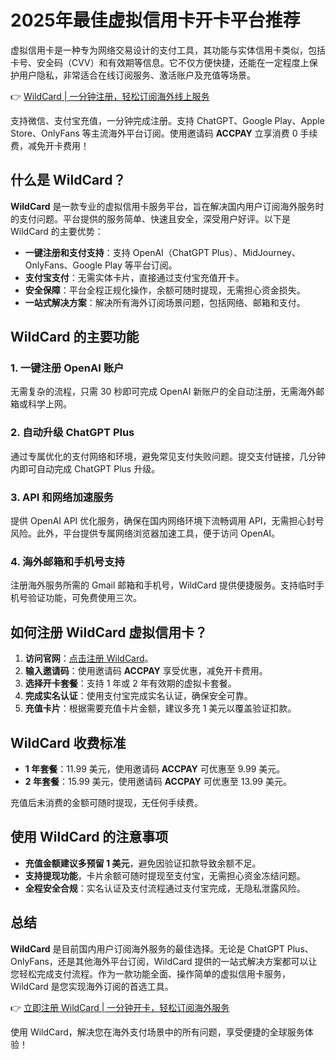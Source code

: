 # 2025年最佳虚拟信用卡开卡平台推荐

虚拟信用卡是一种专为网络交易设计的支付工具，其功能与实体信用卡类似，包括卡号、安全码（CVV）和有效期等信息。它不仅方便快捷，还能在一定程度上保护用户隐私，非常适合在线订阅服务、激活账户及充值等场景。

👉 [WildCard | 一分钟注册，轻松订阅海外线上服务](https://bbtdd.com/WildCard)

支持微信、支付宝充值，一分钟完成注册。支持 ChatGPT、Google Play、Apple Store、OnlyFans 等主流海外平台订阅。使用邀请码 **ACCPAY** 立享消费 0 手续费，减免开卡费用！

## 什么是 WildCard？

**WildCard** 是一款专业的虚拟信用卡服务平台，旨在解决国内用户订阅海外服务时的支付问题。平台提供的服务简单、快速且安全，深受用户好评。以下是 WildCard 的主要优势：

- **一键注册和支付支持**：支持 OpenAI（ChatGPT Plus）、MidJourney、OnlyFans、Google Play 等平台订阅。
- **支付宝支付**：无需实体卡片，直接通过支付宝充值开卡。
- **安全保障**：平台全程正规化操作，余额可随时提现，无需担心资金损失。
- **一站式解决方案**：解决所有海外订阅场景问题，包括网络、邮箱和支付。

## WildCard 的主要功能

### 1. 一键注册 OpenAI 账户

无需复杂的流程，只需 30 秒即可完成 OpenAI 新账户的全自动注册，无需海外邮箱或科学上网。

### 2. 自动升级 ChatGPT Plus

通过专属优化的支付网络和环境，避免常见支付失败问题。提交支付链接，几分钟内即可自动完成 ChatGPT Plus 升级。

### 3. API 和网络加速服务

提供 OpenAI API 优化服务，确保在国内网络环境下流畅调用 API，无需担心封号风险。此外，平台提供专属网络浏览器加速工具，便于访问 OpenAI。

### 4. 海外邮箱和手机号支持

注册海外服务所需的 Gmail 邮箱和手机号，WildCard 提供便捷服务。支持临时手机号验证功能，可免费使用三次。

## 如何注册 WildCard 虚拟信用卡？

1. **访问官网**：[点击注册 WildCard](https://bbtdd.com/WildCard)。
2. **输入邀请码**：使用邀请码 **ACCPAY** 享受优惠，减免开卡费用。
3. **选择开卡套餐**：支持 1 年或 2 年有效期的虚拟卡套餐。
4. **完成实名认证**：使用支付宝完成实名认证，确保安全可靠。
5. **充值卡片**：根据需要充值卡片金额，建议多充 1 美元以覆盖验证扣款。

## WildCard 收费标准

- **1 年套餐**：11.99 美元，使用邀请码 **ACCPAY** 可优惠至 9.99 美元。
- **2 年套餐**：15.99 美元，使用邀请码 **ACCPAY** 可优惠至 13.99 美元。

充值后未消费的金额可随时提现，无任何手续费。

## 使用 WildCard 的注意事项

- **充值金额建议多预留 1 美元**，避免因验证扣款导致余额不足。
- **支持提现功能**，卡片余额可随时提现至支付宝，无需担心资金冻结问题。
- **全程安全合规**：实名认证及支付流程通过支付宝完成，无隐私泄露风险。

## 总结

**WildCard** 是目前国内用户订阅海外服务的最佳选择。无论是 ChatGPT Plus、OnlyFans，还是其他海外平台订阅，WildCard 提供的一站式解决方案都可以让您轻松完成支付流程。作为一款功能全面、操作简单的虚拟信用卡服务，WildCard 是您实现海外订阅的首选工具。

👉 [立即注册 WildCard | 一分钟开卡，轻松订阅海外服务](https://bbtdd.com/WildCard)

使用 WildCard，解决您在海外支付场景中的所有问题，享受便捷的全球服务体验！